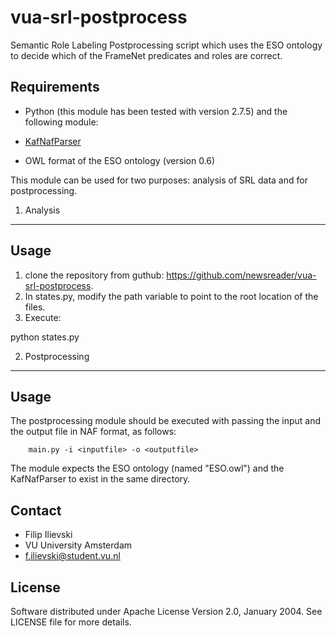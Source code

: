 
vua-srl-postprocess
=======

Semantic Role Labeling Postprocessing script which uses the ESO ontology to decide which of the FrameNet predicates and roles are correct. 

Requirements
------------

* Python (this module has been tested with version 2.7.5) and the following module:

* [KafNafParser](https://github.com/cltl/KafNafParserPy)

* OWL format of the ESO ontology (version 0.6)


This module can be used for two purposes: analysis of SRL data and for postprocessing.

1. Analysis
----------- 


Usage
------

1. clone the repository from guthub: https://github.com/newsreader/vua-srl-postprocess. 
2. In states.py, modify the path variable to point to the root location of the files.
3. Execute:

python states.py

2. Postprocessing
-----------------

Usage
------

The postprocessing module should be executed with passing the input and the output file in NAF format, as follows:

        main.py -i <inputfile> -o <outputfile>
        
The module expects the ESO ontology (named "ESO.owl") and the KafNafParser to exist in the same directory.

	
Contact
-------
* Filip Ilievski
* VU University Amsterdam
* [f.ilievski@student.vu.nl](f.ilievski@student.vu.nl)


License
-------
Software distributed under Apache License Version 2.0, January 2004.
See LICENSE file for more details.
